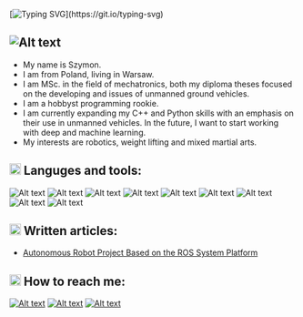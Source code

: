 


[![Typing SVG](https://readme-typing-svg.demolab.com?font=Kanit&weight=600&size=40&duration=2000&pause=500&color=08880B&background=04060EDF&center=true&vCenter=true&multiline=true&width=800&height=120&lines=Hello+there!+;Welcome+on+my+profile.)](https://git.io/typing-svg)

## ![Alt text](<https://img.shields.io/badge/About.me-00A98F.svg?style=for-the-badge&logo=aboutdotme&logoColor=white>)

- My name is Szymon.
- I am from Poland, living in Warsaw.
- I am MSc. in the field of mechatronics, both my diploma theses focused on the developing and issues of unmanned ground vehicles.
- I am a hobbyst programming rookie.
- I am currently expanding my C++ and Python skills with an emphasis on their use in unmanned vehicles. In the future, I want to start working with      deep and machine learning.
- My interests are robotics, weight lifting and mixed martial arts.


## <img src="https://user-images.githubusercontent.com/62072813/229326515-c1af31e4-67f6-4fcd-8364-7c6c1a049e1b.png" width="20" height="20"> **Languges and tools**:

![Alt text](<https://img.shields.io/badge/ROS-22314E.svg?style=for-the-badge&logo=ROS&logoColor=white>)
![Alt text](<https://img.shields.io/badge/C++-00599C.svg?style=for-the-badge&logo=C++&logoColor=white>)
![Alt text](<https://img.shields.io/badge/Python-3776AB.svg?style=for-the-badge&logo=Python&logoColor=white>)
![Alt text](<https://img.shields.io/badge/OpenCV-5C3EE8.svg?style=for-the-badge&logo=OpenCV&logoColor=white>)
![Alt text](<https://img.shields.io/badge/NumPy-013243.svg?style=for-the-badge&logo=NumPy&logoColor=white>)
![Alt text](<https://img.shields.io/badge/Jupyter-F37626.svg?style=for-the-badge&logo=Jupyter&logoColor=white>)
![Alt text](<https://img.shields.io/badge/Ubuntu-E95420?style=for-the-badge&logo=ubuntu&logoColor=white>)
![Alt text](<https://img.shields.io/badge/Raspberry%20Pi-A22846.svg?style=for-the-badge&logo=Raspberry-Pi&logoColor=white>)
![Alt text](<https://img.shields.io/badge/Arduino-00979D.svg?style=for-the-badge&logo=Arduino&logoColor=white>)

<!--[![Top Langs](https://github-readme-stats.vercel.app/api/top-langs/?username=ragane&hide_progress=false)](https://github.com/anuraghazra/github-readme-stats) 
![Anurag's GitHub stats](https://github-readme-stats.vercel.app/api?username=ragane&show_icons=true&theme=radical)-->

## <img src="https://github.githubassets.com/images/icons/emoji/unicode/270d.png" width="20" heigh="20"> **Written articles:**

- [Autonomous Robot Project Based on the ROS System Platform](https://www.researchgate.net/publication/366698259_Autonomous_Robot_Project_Based_on_the_Robot_Operating_System_Platform)

## <img src="https://user-images.githubusercontent.com/62072813/229326397-faf4db13-5381-4b77-8e3b-c9d2728e1ba9.png" width="20" height="20"> **How to reach me:**

[![Alt text](<https://img.shields.io/badge/LinkedIn-0A66C2.svg?style=for-the-badge&logo=LinkedIn&logoColor=white>)](https://pl.linkedin.com/in/szymon-cherubin-8001b1226)
[![Alt text](<https://img.shields.io/badge/GitHub-181717.svg?style=for-the-badge&logo=GitHub&logoColor=white>)](https://github.com/ragane)
[![Alt text](<https://img.shields.io/badge/Research_Gate-00CCBB.svg?&style=for-the-badge&logo=ResearchGate&logoColor=white>)](https://www.researchgate.net/profile/Szymon-Cherubin)
